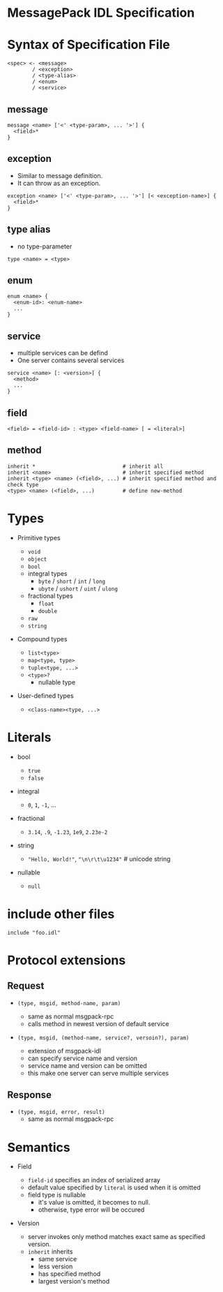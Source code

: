 MessagePack IDL Specification
=============================

# Syntax of Specification File

~~~
<spec> <- <message>
        / <exception>
        / <type-alias>
        / <enum>
        / <service>
~~~

## message

~~~
message <name> ['<' <type-param>, ... '>'] {
  <field>*
}
~~~

## exception

* Similar to message definition.
* It can throw as an exception.

~~~
exception <name> ['<' <type-param>, ... '>'] [< <exception-name>] {
  <field>*
}
~~~

## type alias

* no type-parameter

~~~
type <name> = <type>
~~~

## enum

~~~
enum <name> {
  <enum-id>: <enum-name>
  ...
}
~~~

## service

* multiple services can be defind
* One server contains several services

~~~
service <name> [: <version>] {
  <method>
  ...
}
~~~

## field

~~~
<field> = <field-id> : <type> <field-name> [ = <literal>]
~~~

## method

~~~
inherit *                            # inherit all
inherit <name>                       # inherit specified method
inherit <type> <name> (<field>, ...) # inherit specified method and check type
<type> <name> (<field>, ...)         # define new-method
~~~

# Types

* Primitive types
    - `void`
    - `object`
    - `bool`
    - integral types
        - `byte` / `short` / `int` / `long`
        - `ubyte` / `ushort` / `uint` / `ulong`
    - fractional types
        - `float`
        - `double`
    - `raw`
    - `string`

* Compound types
    - `list<type>`
    - `map<type, type>`
    - `tuple<type, ...>`
    - `<type>?`
        - nullable type

* User-defined types
    - `<class-name><type, ...>`

# Literals

* bool
    - `true`
    - `false`

* integral
    - `0`, `1`, `-1`, ...
 
* fractional
    - `3.14`, `.9`, `-1.23`, `1e9`, `2.23e-2`

* string
    - `"Hello, World!"`, `"\n\r\t\u1234"` # unicode string

* nullable
    - `null`

# include other files

~~~
include "foo.idl"
~~~

# Protocol extensions

## Request

* `(type, msgid, method-name, param)`
    - same as normal msgpack-rpc
    - calls <method-name> method in newest version of default service

* `(type, msgid, (method-name, service?, versoin?), param)`
    - extension of msgpack-idl
    - can specify service name and version
    - service name and version can be omitted
    - this make one server can serve multiple services

## Response

* `(type, msgid, error, result)`
    * same as normal msgpack-rpc

# Semantics

* Field
    - `field-id` specifies an index of serialized array
    - default value specified by `literal` is used when it is omitted
    - field type is nullable
        - it's value is omitted, it becomes to null.
        - otherwise, type error will be occured

* Version
    - server invokes only method matches exact same as specified version.
    - `inherit` inherits
        - same service
        - less version
        - has specified method
        - largest version's method
